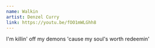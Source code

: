 ```yaml
---
name: Walkin
artist: Denzel Curry
link: https://youtu.be/fOO1mWLGhh8
---
```


I'm killin' off my demons 'cause my soul's worth redeemin'
